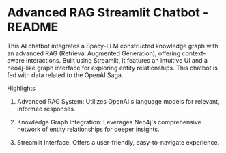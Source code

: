 # Advanced RAG Streamlit Chatbot - README 

This AI chatbot integrates a Spacy-LLM constructed knowledge graph with an advanced RAG (Retrieval Augmented Generation), offering context-aware interactions. Built using Streamlit, it features an intuitive UI and a neo4j-like graph interface for exploring entity relationships. This chatbot is fed with data related to the OpenAI Saga.

Highlights

1. Advanced RAG System: 
Utilizes OpenAI's language models for relevant, informed responses.

2. Knowledge Graph Integration:
Leverages Neo4j's comprehensive network of entity relationships for deeper insights.

3. Streamlit Interface:
Offers a user-friendly, easy-to-navigate experience.
